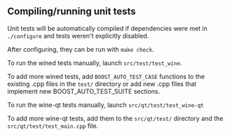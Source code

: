 Compiling/running unit tests
------------------------------------

Unit tests will be automatically compiled if dependencies were met in `./configure`
and tests weren't explicitly disabled.

After configuring, they can be run with `make check`.

To run the wined tests manually, launch `src/test/test_wine`.

To add more wined tests, add `BOOST_AUTO_TEST_CASE` functions to the existing
.cpp files in the `test/` directory or add new .cpp files that
implement new BOOST_AUTO_TEST_SUITE sections.

To run the wine-qt tests manually, launch `src/qt/test/test_wine-qt`

To add more wine-qt tests, add them to the `src/qt/test/` directory and
the `src/qt/test/test_main.cpp` file.

